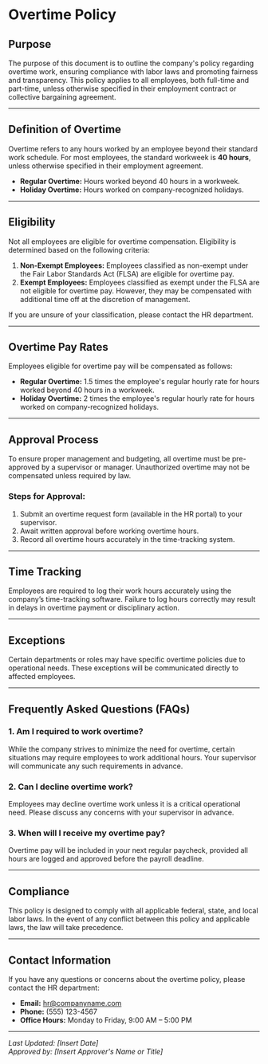 # Overtime Policy

## Purpose
The purpose of this document is to outline the company's policy regarding overtime work, ensuring compliance with labor laws and promoting fairness and transparency. This policy applies to all employees, both full-time and part-time, unless otherwise specified in their employment contract or collective bargaining agreement.

---

## Definition of Overtime
Overtime refers to any hours worked by an employee beyond their standard work schedule. For most employees, the standard workweek is **40 hours**, unless otherwise specified in their employment agreement.

- **Regular Overtime:** Hours worked beyond 40 hours in a workweek.
- **Holiday Overtime:** Hours worked on company-recognized holidays.

---

## Eligibility
Not all employees are eligible for overtime compensation. Eligibility is determined based on the following criteria:

1. **Non-Exempt Employees:** Employees classified as non-exempt under the Fair Labor Standards Act (FLSA) are eligible for overtime pay.
2. **Exempt Employees:** Employees classified as exempt under the FLSA are not eligible for overtime pay. However, they may be compensated with additional time off at the discretion of management.

If you are unsure of your classification, please contact the HR department.

---

## Overtime Pay Rates
Employees eligible for overtime pay will be compensated as follows:

- **Regular Overtime:** 1.5 times the employee's regular hourly rate for hours worked beyond 40 hours in a workweek.
- **Holiday Overtime:** 2 times the employee's regular hourly rate for hours worked on company-recognized holidays.

---

## Approval Process
To ensure proper management and budgeting, all overtime must be pre-approved by a supervisor or manager. Unauthorized overtime may not be compensated unless required by law.

### Steps for Approval:
1. Submit an overtime request form (available in the HR portal) to your supervisor.
2. Await written approval before working overtime hours.
3. Record all overtime hours accurately in the time-tracking system.

---

## Time Tracking
Employees are required to log their work hours accurately using the company’s time-tracking software. Failure to log hours correctly may result in delays in overtime payment or disciplinary action.

---

## Exceptions
Certain departments or roles may have specific overtime policies due to operational needs. These exceptions will be communicated directly to affected employees.

---

## Frequently Asked Questions (FAQs)

### 1. Am I required to work overtime?
While the company strives to minimize the need for overtime, certain situations may require employees to work additional hours. Your supervisor will communicate any such requirements in advance.

### 2. Can I decline overtime work?
Employees may decline overtime work unless it is a critical operational need. Please discuss any concerns with your supervisor in advance.

### 3. When will I receive my overtime pay?
Overtime pay will be included in your next regular paycheck, provided all hours are logged and approved before the payroll deadline.

---

## Compliance
This policy is designed to comply with all applicable federal, state, and local labor laws. In the event of any conflict between this policy and applicable laws, the law will take precedence.

---

## Contact Information
If you have any questions or concerns about the overtime policy, please contact the HR department:

- **Email:** hr@companyname.com  
- **Phone:** (555) 123-4567  
- **Office Hours:** Monday to Friday, 9:00 AM – 5:00 PM

---

*Last Updated: [Insert Date]*  
*Approved by: [Insert Approver's Name or Title]*  